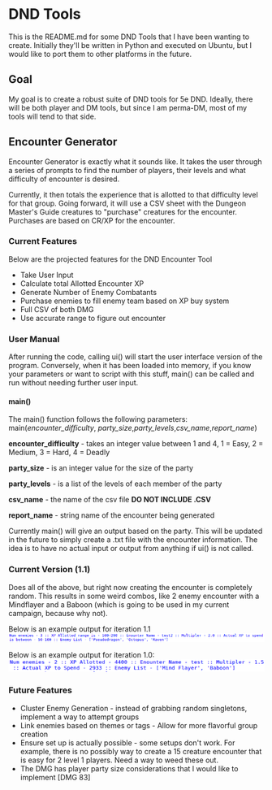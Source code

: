 # DND Tools

This is the README.md for some DND Tools that I have been wanting to create. Initially they'll be written in Python and executed on Ubuntu, but I would like to port them to other platforms in the future.

## Goal

My goal is to create a robust suite of DND tools for 5e DND. Ideally, there will be both player and DM tools, but since I am perma-DM, most of my tools will tend to that side.

## Encounter Generator

Encounter Generator is exactly what it sounds like. It takes the user through a series of prompts to find the number of players, their levels and what difficulty of encounter is desired.

Currently, it then totals the experience that is allotted to that difficulty level for that group. Going forward, it will use a CSV sheet with the Dungeon Master's Guide creatures to "purchase" creatures for the encounter. Purchases are based on CR/XP for the encounter.

### Current Features

Below are the projected features for the DND Encounter Tool

  * Take User Input
  * Calculate total Allotted Encounter XP
  * Generate Number of Enemy Combatants
  * Purchase enemies to fill enemy team based on XP buy system
  * Full CSV of both DMG
  * Use accurate range to figure out encounter

### User Manual

After running the code, calling ui() will start the user interface version of the program. Conversely, when it has been loaded into memory, if you know your parameters or want to script with this stuff, main() can be called and run without needing further user input.

#### main()
The main() function follows the following parameters:
main(*encounter\_difficulty*, *party\_size*,*party\_levels*,*csv\_name*,*report\_name*)

**encounter\_difficulty** - takes an integer value between 1 and 4, 1 = Easy, 2 = Medium, 3 = Hard, 4 = Deadly

**party\_size** - is an integer value for the size of the party

**party\_levels** - is a list of the levels of each member of the party

**csv\_name** - the name of the csv file **DO NOT INCLUDE .CSV**

**report\_name** - string name of the encounter being generated

Currently main() will give an output based on the party. This will be updated in the future to simply create a .txt file with the encounter information. The idea is to have no actual input or output from anything if ui() is not called.


### Current Version (1.1)

Does all of the above, but right now creating the encounter is completely random. This results in some weird combos, like 2 enemy encounter with a Mindflayer and a Baboon (which is going to be used in my current campaign, because why not).

Below is an example output for iteration 1.1
![Alt text](https://github.com/ryanbomo/dnd_tools/blob/master/dnd_encounter_generator/sample_output/version_1_1.png?raw=true)


Below is an example output for iteration 1.0:
![Alt text](https://github.com/ryanbomo/dnd_tools/blob/master/dnd_encounter_generator/sample_output/best_encounter.png?raw=true)

### Future Features
  * Cluster Enemy Generation - instead of grabbing random singletons, implement a way to attempt groups
  * Link enemies based on themes or tags - Allow for more flavorful group creation
  * Ensure set up is actually possible - some setups don't work. For example, there is no possibly way to create a 15 creature encounter that is easy for 2 level 1 players. Need a way to weed these out.
  * The DMG has player party size considerations that I would like to implement \[DMG 83\]


